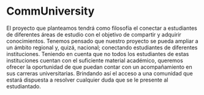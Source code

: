 # CommUniversity
El proyecto que planteamos tendrá como filosofía el conectar a estudiantes de diferentes áreas de estudio con el objetivo de compartir y adquirir conocimientos. Tenemos pensado que nuestro proyecto se pueda ampliar a un ámbito regional y, quizá, nacional; conectando estudiantes de diferentes instituciones. Teniendo en cuenta que no todos los estudiantes de estas instituciones cuentan con el suficiente material académico, queremos ofrecer la oportunidad de que puedan contar con un acompañamiento en sus carreras universitarias. Brindando así el acceso a una comunidad que estará dispuesta a resolver cualquier duda que se le presente al estudiantado.
